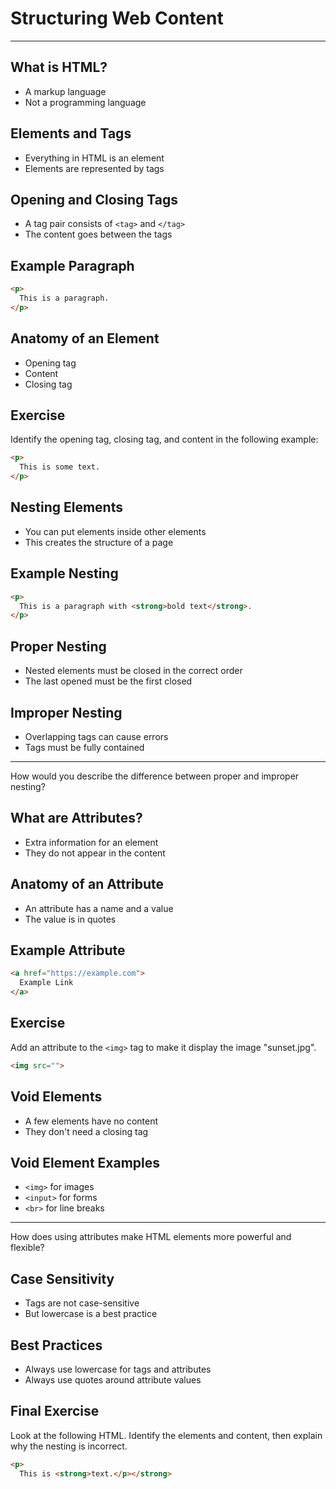 # Structuring Web Content

-----

## What is HTML?

  - A markup language
  - Not a programming language

## Elements and Tags

  - Everything in HTML is an element
  - Elements are represented by tags

## Opening and Closing Tags

  - A tag pair consists of `<tag>` and `</tag>`
  - The content goes between the tags

## Example Paragraph

```html
<p>
  This is a paragraph.
</p>
```

## Anatomy of an Element

  - Opening tag
  - Content
  - Closing tag

## Exercise

Identify the opening tag, closing tag, and content in the following example:

```html
<p>
  This is some text.
</p>
```

## Nesting Elements

  - You can put elements inside other elements
  - This creates the structure of a page

## Example Nesting

```html
<p>
  This is a paragraph with <strong>bold text</strong>.
</p>
```

## Proper Nesting

  - Nested elements must be closed in the correct order
  - The last opened must be the first closed

## Improper Nesting

  - Overlapping tags can cause errors
  - Tags must be fully contained

-----

How would you describe the difference between proper and improper nesting?

## What are Attributes?

  - Extra information for an element
  - They do not appear in the content

## Anatomy of an Attribute

  - An attribute has a name and a value
  - The value is in quotes

## Example Attribute

```html
<a href="https://example.com">
  Example Link
</a>
```

## Exercise

Add an attribute to the `<img>` tag to make it display the image "sunset.jpg".

```html
<img src="">
```

## Void Elements

  - A few elements have no content
  - They don't need a closing tag

## Void Element Examples

  - `<img>` for images
  - `<input>` for forms
  - `<br>` for line breaks

-----

How does using attributes make HTML elements more powerful and flexible?

## Case Sensitivity

  - Tags are not case-sensitive
  - But lowercase is a best practice

## Best Practices

  - Always use lowercase for tags and attributes
  - Always use quotes around attribute values

## Final Exercise

Look at the following HTML. Identify the elements and content, then explain why the nesting is incorrect.

```html
<p>
  This is <strong>text.</p></strong>
```
